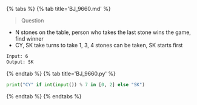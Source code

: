 {% tabs %}
{% tab title='BJ_9660.md' %}

> Question

* N stones on the table, person who takes the last stone wins the game, find winner
* CY, SK take turns to take 1, 3, 4 stones can be taken, SK starts first

```txt
Input: 6
Output: SK
```

{% endtab %}
{% tab title='BJ_9660.py' %}

```py
print("CY" if int(input()) % 7 in [0, 2] else "SK")
```

{% endtab %}
{% endtabs %}
